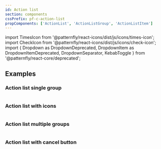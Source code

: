 ```yaml
---
id: Action list
section: components
cssPrefix: pf-c-action-list
propComponents: ['ActionList', 'ActionListGroup', 'ActionListItem']
---
```


import TimesIcon from '@patternfly/react-icons/dist/js/icons/times-icon';
import CheckIcon from '@patternfly/react-icons/dist/js/icons/check-icon';
import {
Dropdown as DropdownDeprecated,
DropdownItem as DropdownItemDeprecated,
DropdownSeparator,
KebabToggle
} from '@patternfly/react-core/deprecated';

## Examples

### Action list single group

```ts file="ActionListSingleGroup.tsx"

```

### Action list with icons

```ts file="./ActionListWithIcons.tsx"

```

### Action list multiple groups

```ts file="./ActionListMultipleGroups.tsx"

```

### Action list with cancel button

```ts file="./ActionListWithCancelButton.tsx"

```
